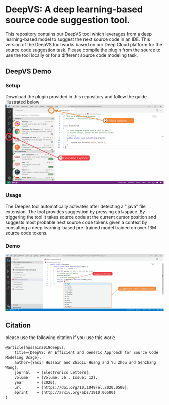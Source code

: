 # DeepVS: A deep learning-based source code suggestion tool.

This repository contains our DeepVS tool which leverages from a deep learning-based model to suggest the next source code in an IDE. 
This version of the DeepVS tool works based on our Deep Cloud platform for the source code suggestion task. Please compile the plugin from the source to use the tool locally or for a different source code modeling task.

## DeepVS Demo

### Setup
Download the plugin provided in this repository and follow the guide illustrated below
![DeepVS Setup Demo](Demo/setup.gif)

### Usage
The DeepVs tool automatically activates after detecting a ".java" file extension. The tool provides suggestion by pressing ctrl+space.
By triggering the tool it takes source code at the current cursor position and suggests most probable next source code tokens given a context by consulting a deep learning-based pre-trained model trained on over 13M source code tokens.

### Demo
![DeepVS Setup Demo](Demo/example.gif)


## Citation
please use the following citation if you use this work:
```
@article{hussain2019deepvs,
    title={DeepVS: An Efficient and Generic Approach for Source Code Modeling Usage},
    author={Yasir Hussain and Zhiqiu Huang and Yu Zhou and Senzhang Wang},
    journal   = {Electronics Letters},
    volume    = {Volume: 56 , Issue: 12},
    year      = {2020},
    url       = {https://doi.org/10.1049/el.2020.0500},
    eprint    = {http://arxiv.org/abs/1910.06500}
}
```
